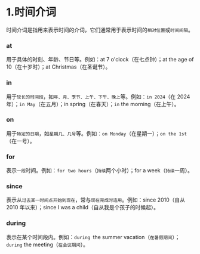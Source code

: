 # 1.时间介词

时间介词是指用来表示时间的介词，它们通常用于表示时间的`相对位置`或`时间间隔`。

### at
用于具体的时刻、年龄、节日等。例如：at 7 o'clock（在七点钟）；at the age of 10（在十岁时）；at Christmas（在圣诞节）。

### in
用于`较长的时间段`，如`年、月、季节、上午、下午、晚上`等。例如：`in 2024`（在 2024 年）；`in May`（在五月）；in spring（在春天）；`in` the morning（在上午）。

### on
用于`特定的日期`，如`星期几、几号`等。例如：`on Monday`（在星期一）；`on the 1st`（在一号）。

### for
表示`一段`时间。例如：`for two hours`（`持续`两个小时）；for a week（`持续`一周）。

### since
表示从`过去某一时间点开始到现在`，常与`现在完成时连用`。例如：since 2010（自从 2010 年以来）；since I was a child（自从我是个孩子的时候起）。

### during
表示在某个时间段内。例如：`during `the summer vacation（`在暑假期间`）；`during` the meeting（`在会议期间`）。